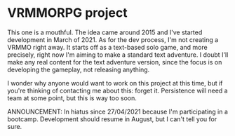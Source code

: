 # VRMMORPG project

This one is a mouthful. The idea came around 2015 and I've started development in March of 2021.
As for the dev process, I'm not creating a VRMMO right away. It starts off as a text-based solo game, and more precisely, right now I'm aiming to make a standard text adventure.
I doubt I'll make any real content for the text adventure version, since the focus is on developing the gameplay, not releasing anything.

I wonder why anyone would want to work on this project at this time, but if you're thinking of contacting me about this: forget it. Persistence will need a team at some point, but this is way too soon.

ANNOUNCEMENT:
In hiatus since 27/04/2021 because I'm participating in a bootcamp. Development should resume in August, but I can't tell you for sure.

